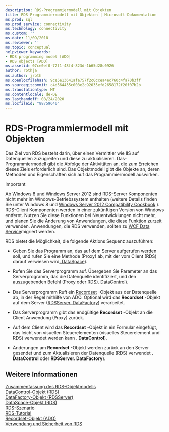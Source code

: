 ```yaml
---
description: RDS-Programmiermodell mit Objekten
title: RDS-Programmiermodell mit Objekten | Microsoft-Dokumentation
ms.prod: sql
ms.prod_service: connectivity
ms.technology: connectivity
ms.custom: ''
ms.date: 11/09/2018
ms.reviewer: ''
ms.topic: conceptual
helpviewer_keywords:
- RDS programming model [ADO]
- RDS objects [ADO]
ms.assetid: 07ce0ef0-72f1-48f4-823d-1b65d28c0926
author: rothja
ms.author: jroth
ms.openlocfilehash: 9ce5e13641afa757f2c0ccea4ec760c4fa70b3ff
ms.sourcegitcommit: c4d564435c008e2c92035efd2658172f20f07b2b
ms.translationtype: MT
ms.contentlocale: de-DE
ms.lasthandoff: 08/24/2020
ms.locfileid: "88759640"
---
```

# <a name="rds-programming-model-with-objects"></a>RDS-Programmiermodell mit Objekten
Das Ziel von RDS besteht darin, über einen Vermittler wie IIS auf Datenquellen zuzugreifen und diese zu aktualisieren. Das-Programmiermodell gibt die Abfolge der Aktivitäten an, die zum Erreichen dieses Ziels erforderlich sind. Das Objektmodell gibt die Objekte an, deren Methoden und Eigenschaften sich auf das Programmiermodell auswirken.  
  
> [!IMPORTANT]
>  Ab Windows 8 und Windows Server 2012 sind RDS-Server Komponenten nicht mehr im Windows-Betriebssystem enthalten (weitere Details finden Sie unter Windows 8 und [Windows Server 2012 Compatibility Cookbook](https://www.microsoft.com/download/details.aspx?id=27416) ). RDS-Client Komponenten werden in einer zukünftigen Version von Windows entfernt. Nutzen Sie diese Funktionen bei Neuentwicklungen nicht mehr, und planen Sie die Änderung von Anwendungen, die diese Funktion zurzeit verwenden. Anwendungen, die RDS verwenden, sollten zu [WCF Data Service](https://go.microsoft.com/fwlink/?LinkId=199565)migriert werden.  
  
 RDS bietet die Möglichkeit, die folgende Aktions Sequenz auszuführen:  
  
-   Geben Sie das Programm an, das auf dem Server aufgerufen werden soll, und rufen Sie eine Methode (Proxy) ab, mit der vom Client (RDS) darauf verwiesen wird[. DataSpace](../../reference/rds-api/dataspace-object-rds.md)).  
  
-   Rufen Sie das Serverprogramm auf. Übergeben Sie Parameter an das Serverprogramm, das die Datenquelle identifiziert, und den auszugebenden Befehl (Proxy oder [RDS). DataControl](../../reference/rds-api/datacontrol-object-rds.md)).  
  
-   Das Serverprogramm Ruft ein [Recordset](../../reference/ado-api/recordset-object-ado.md) -Objekt aus der Datenquelle ab, in der Regel mithilfe von ADO. Optional wird das **Recordset** -Objekt auf dem Server ([RDSServer. DataFactory](../../reference/rds-api/datafactory-object-rdsserver.md)) verarbeitet.  
  
-   Das Serverprogramm gibt das endgültige **Recordset** -Objekt an die Client Anwendung (Proxy) zurück.  
  
-   Auf dem Client wird das **Recordset** -Objekt in ein Formular eingefügt, das leicht von visuellen Steuerelementen (visuelles Steuerelement und RDS) verwendet werden kann **. DataControl**).  
  
-   Änderungen am **Recordset** -Objekt werden zurück an den Server gesendet und zum Aktualisieren der Datenquelle (RDS) verwendet **. DataControl** oder **RDSServer. DataFactory**).  
  
## <a name="see-also"></a>Weitere Informationen  
 [Zusammenfassung des RDS-Objektmodells](./rds-object-model-summary.md)   
 [DataControl-Objekt (RDS)](../../reference/rds-api/datacontrol-object-rds.md)   
 [DataFactory-Objekt (RDSServer)](../../reference/rds-api/datafactory-object-rdsserver.md)   
 [DataSpace-Objekt (RDS)](../../reference/rds-api/dataspace-object-rds.md)   
 [RDS-Szenario](./rds-scenario.md)   
 [RDS-Tutorial](./rds-tutorial.md)   
 [Recordset-Objekt (ADO)](../../reference/ado-api/recordset-object-ado.md)   
 [Verwendung und Sicherheit von RDS](./rds-usage-and-security.md)